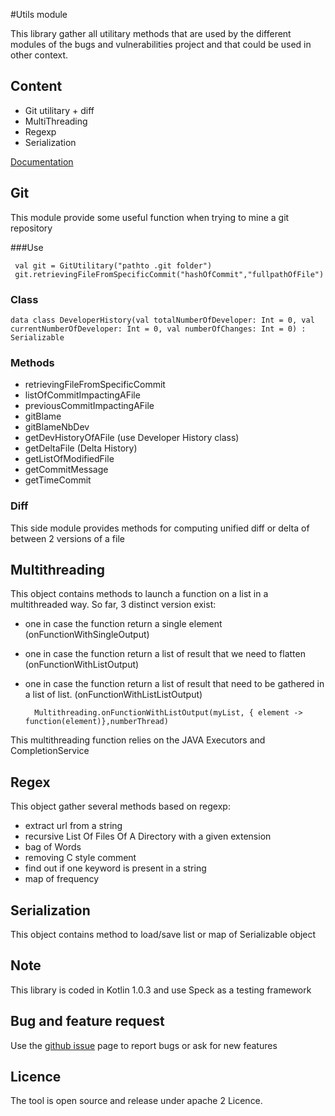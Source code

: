 #Utils module

This library gather all utilitary methods that are used by the different modules of the bugs and vulnerabilities project and that could be used in other context.

## Content

* Git utilitary + diff
* MultiThreading
* Regexp
* Serialization 

[Documentation](doc/)

## Git
This module provide some useful function when trying to mine a git repository

###Use
     
     val git = GitUtilitary("pathto .git folder")
     git.retrievingFileFromSpecificCommit("hashOfCommit","fullpathOfFile")
     
### Class
    data class DeveloperHistory(val totalNumberOfDeveloper: Int = 0, val currentNumberOfDeveloper: Int = 0, val numberOfChanges: Int = 0) : Serializable

### Methods

* retrievingFileFromSpecificCommit
* listOfCommitImpactingAFile
* previousCommitImpactingAFile
* gitBlame
* gitBlameNbDev
* getDevHistoryOfAFile (use Developer History class)
* getDeltaFile (Delta History)
* getListOfModifiedFile
* getCommitMessage
* getTimeCommit

### Diff
This side module provides methods for computing unified diff or delta of between 2 versions of a file

## Multithreading
This object contains methods to launch a function on a list in a multithreaded way.
So far, 3 distinct version exist:

* one in case the function return a single element (onFunctionWithSingleOutput)
* one in case the function return a list of result that we need to flatten (onFunctionWithListOutput)
* one in case the function return a list of result that need to be gathered in a list of list. (onFunctionWithListListOutput)

        Multithreading.onFunctionWithListOutput(myList, { element -> function(element)},numberThread)
    
 This multithreading function relies on the JAVA Executors and CompletionService

## Regex
This object gather several methods based on regexp:

* extract url from a string
* recursive List Of Files Of A Directory with a given extension
* bag of Words
* removing C style comment
* find out if one keyword is present in a string
* map of frequency

## Serialization
This object contains method to load/save list or map of Serializable object

## Note

This library is coded in Kotlin 1.0.3 and use Speck as a testing framework

## Bug and feature request

Use the [github issue](https://github.com/electricalwind/bvcg/issues) page to report bugs or ask for new features

## Licence
The tool is open source and release under apache 2 Licence.